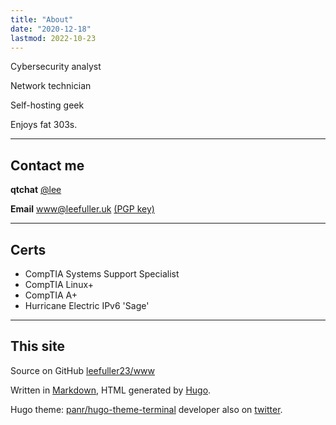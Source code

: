```yaml
---
title: "About"
date: "2020-12-18"
lastmod: 2022-10-23
---
```

Cybersecurity analyst

Network technician

Self-hosting geek

Enjoys fat 303s.

---

## Contact me

**qtchat** [@lee](https://chat.leefuller.io/qtchat-official/messages/@lee)

**Email** [www@leefuller.uk](mailto:www@leefuller.uk) [(PGP key)](https://leefuller.uk/pgp/)

---

## Certs

- CompTIA Systems Support Specialist
- CompTIA Linux+
- CompTIA A+
- Hurricane Electric IPv6 'Sage'

---

## This site

Source on GitHub [leefuller23/www](https://github.com/leefuller23/www)

Written in [Markdown](https://www.markdownguide.org/), HTML generated by [Hugo](https://github.com/gohugoio/hugo).

Hugo theme: [panr/hugo-theme-terminal](https://github.com/panr/hugo-theme-terminal) developer also on [twitter](https://twitter.com/panr).
